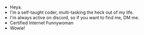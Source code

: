 - Heya.
- I'm a self-taught coder, multi-tasking the heck out of my life.
- I'm always active on discord, so if you want to find me, DM me.
- Certified Internet Funnywoman
- Wowie!

<!---
Lonely, Music Addicted Workaholic.
"Everything sucks forever." - Lori M.
https://tinyurl.com/SpidersPronouns

I'm fine...
probably?

hey mobile user :0
--->
